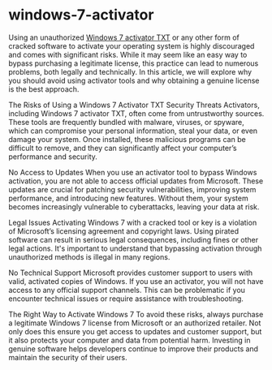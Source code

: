 # windows-7-activator

Using an unauthorized [Windows 7 activator TXT](https://activatorofficial.com/windows-7-activator-txt/) or any other form of cracked software to activate your operating system is highly discouraged and comes with significant risks. While it may seem like an easy way to bypass purchasing a legitimate license, this practice can lead to numerous problems, both legally and technically. In this article, we will explore why you should avoid using activator tools and why obtaining a genuine license is the best approach.

The Risks of Using a Windows 7 Activator TXT
Security Threats
Activators, including Windows 7 activator TXT, often come from untrustworthy sources. These tools are frequently bundled with malware, viruses, or spyware, which can compromise your personal information, steal your data, or even damage your system. Once installed, these malicious programs can be difficult to remove, and they can significantly affect your computer’s performance and security.

No Access to Updates
When you use an activator tool to bypass Windows activation, you are not able to access official updates from Microsoft. These updates are crucial for patching security vulnerabilities, improving system performance, and introducing new features. Without them, your system becomes increasingly vulnerable to cyberattacks, leaving your data at risk.

Legal Issues
Activating Windows 7 with a cracked tool or key is a violation of Microsoft’s licensing agreement and copyright laws. Using pirated software can result in serious legal consequences, including fines or other legal actions. It's important to understand that bypassing activation through unauthorized methods is illegal in many regions.

No Technical Support
Microsoft provides customer support to users with valid, activated copies of Windows. If you use an activator, you will not have access to any official support channels. This can be problematic if you encounter technical issues or require assistance with troubleshooting.

The Right Way to Activate Windows 7
To avoid these risks, always purchase a legitimate Windows 7 license from Microsoft or an authorized retailer. Not only does this ensure you get access to updates and customer support, but it also protects your computer and data from potential harm. Investing in genuine software helps developers continue to improve their products and maintain the security of their users.

